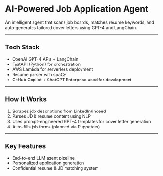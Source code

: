 # AI-Powered Job Application Agent

An intelligent agent that scans job boards, matches resume keywords, and auto-generates tailored cover letters using GPT-4 and LangChain.

---

## Tech Stack
- OpenAI GPT-4 APIs + LangChain
- FastAPI (Python) for orchestration
- AWS Lambda for serverless deployment
- Resume parser with spaCy
- GitHub Copilot + ChatGPT Enterprise used for development

---

## How It Works
1. Scrapes job descriptions from LinkedIn/Indeed
2. Parses JD & resume content using NLP
3. Uses prompt-engineered GPT-4 templates for cover letter generation
4. Auto-fills job forms (planned via Puppeteer)

---

## Key Features
- End-to-end LLM agent pipeline
- Personalized application generation
- Confidential resume & JD matching system
